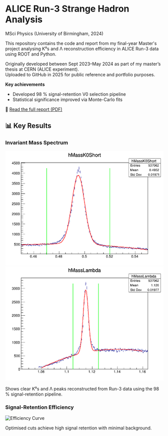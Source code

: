 # ALICE Run-3 Strange Hadron Analysis
MSci Physics (University of Birmingham, 2024)

This repository contains the code and report from my final-year Master's project analysing K⁰s and Λ reconstruction efficiency in ALICE Run-3 data using ROOT and Python.

Originally developed between Sept 2023–May 2024 as part of my master’s thesis at CERN (ALICE experiment).  
Uploaded to GitHub in 2025 for public reference and portfolio purposes.

**Key achievements**
- Developed 98 % signal-retention V0 selection pipeline
- Statistical significance improved via Monte-Carlo fits

📄 [Read the full report (PDF)](Masters_Final_Report_BarnabyHowells.pdf)

## 📊 Key Results

### Invariant Mass Spectrum
![IMP_K0](plots/Mass_Plots/fitted_plot_K0_vlines.png) ![IMP_Lambda](plots/Mass_Plots/fitted_plot_Lambda_vlines.png)

Shows clear K⁰s and Λ peaks reconstructed from Run-3 data using the 98 % signal-retention pipeline.

### Signal-Retention Efficiency
![Efficiency Curve](plots/efficiency_curve.png)

Optimised cuts achieve high signal retention with minimal background.
